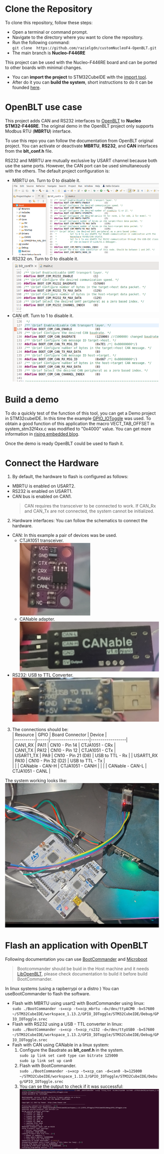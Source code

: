 # Clone the Repository
To clone this repository, follow these steps:
 - Open a terminal or command prompt.   
 - Navigate to the directory where you want to clone the repository.
 - Run the following command:    
   `git clone  https://github.com/razielgdn/customNucleoF4-OpenBLT.git`
 - The main branch is **Nucleo-F446RE**

This project can be used with the Nucleo-F446RE board and can be ported to other boards with minimal changes.
- You can **import the project** to STM32CubeIDE with the [import tool](doc/importProject.md).
- After do it you can **build the system**, short instructions to do it can be founded [here](doc/BuildProject.md).

# OpenBLT use case
This project adds CAN and RS232 interfaces to [OpenBLT](https://www.feaser.com/openblt/doku.php?id=homepage) to **Nucleo STM32-F446RE**. The original demo in the OpenBLT project only supports Modbus RTU (**MBRTU**) interface. 

To use this repo you can follow the documentation from OpenBLT original project. You can activate or deactivate **MBRTU**, **RS232**, and **CAN** interfaces from the **blt_conf.h** file. 

RS232 and MBRTU are mutually exclusive by USART channel because both use the same ports. However, the CAN port can be used simultaneously with the others. The default project configuration is:
- MBRTU on. Turn to 0 to disable it.     
  ![](doc/images/01-blt_conf.png)  
- RS232 on. Turn to 0 to disable it.     
  ![](doc/images/02-blt_conf.png)   
- CAN off. Turn to 1 to disable it.       
  ![](doc/images/03-blt_conf.png)   

# Build a demo
To do a quickly test of the function of this tool, you can get a Demo project in STM32cubeIDE. In this time the example [GPIO_IOToggle](doc/exampleimport.md) was used. To obtain a good function of this application the macro  VECT_TAB_OFFSET in system_stm32f4xx.c was modified to "0x4000" value. You can get more information in [rising embedded blog](https://razielgdn.github.io/risingembeddedmx/projects/en/openblt-start).

Once the demo is ready OpenBLT could be used to flash it. 

# Connect the Hardware

1. By default, the hardware to flash is configured as follows:
  - MBRTU is enabled on USART2. 
  - RS232 is enabled on USART1.
  - CAN bus is enabled on CAN1.
    > CAN requires the transceiver to be connected to work. If CAN_Rx and CAN_Tx are not connected, the system cannot be initialized.

2. Hardware interfaces:
  You can follow the schematics to connect the hardware.   
  - CAN: In this example a pair of devices was be used.   
    - CTJA1051 transceiver.   
      ![](doc/images/tranceiver.png)  
    - CANable adapter.      
      ![](doc/images/canable.png)  
  - RS232: USB to TTL Converter.  
      ![](doc/images/usbttlconv.png)   

3. The connections should be:   
   | Resource  | GPIO | Board Connector    | Device           |  
   |-----------|------|--------------------|------------------|    
   | CAN1_RX   | PA11 | CN10 - Pin 14      | CTJA1051   - CRx |   
   | CAN1_TX   | PA12 | CN10 - Pin 12      | CTJA1051   - CTx |  
   | USART1_TX | PA9  | CN10 - Pin 21 (D8) | USB to TTL - Rx  |
   | USART1_RX | PA10 | CN10 - Pin 32 (D2) | USB to TTL - Tx  |   
   |           |      | CANable - CAN-H    | CTJA1051 - CANH  |
   |           |      | CANable - CAN-L    | CTJA1051 - CANL  |   

  The system working looks like:   
  ![](doc/images/system.png)   


# Flash an application with OpenBLT
Following documentation you can use [BootCommander](https://www.feaser.com/openblt/doku.php?id=manual:bootcommander) and [Microboot](https://www.feaser.com/openblt/doku.php?id=manual:microboot)

> Bootcommander should be buid in the Host machine and it needs [LibOpenBLT](https://www.feaser.com/openblt/doku.php?id=manual:libopenblt), please check documentation to build it before build BootCommander. 

In linux systems (using a rapberrypi or a distro ) You can useBootCommander to flash the software. 

- Flash with MBRTU using usart2 with BootCommander using linux:   
  ` sudo ./BootCommander -s=xcp -t=xcp_mbrtu -d=/dev/ttyACM0 -b=57600 ~/STM32CubeIDE/workspace_1.13.2/GPIO_IOToggle/STM32CubeIDE/Debug/GPIO_IOToggle.srec `
- Flash with RS232 using a USB - TTL converter in linux:   
  `sudo ./BootCommander -s=xcp -t=xcp_rs232 -d=/dev/ttyUSB0 -b=57600 ~/STM32CubeIDE/workspace_1.13.2/GPIO_IOToggle/STM32CubeIDE/Debug/GPIO_IOToggle.srec `
- Fash with CAN using CANable in a linux system:
  1. Configure the Baudrate as **blt_conf.h** in the system.   
     `sudo ip link set can0 type can bitrate 125000`      
     `sudo ip link set up can0 `      
  2. Flash with BootCommander.   
     ` sudo ./BootCommander -s=xcp -t=xcp_can -d=can0 -b=125000 ~/STM32CubeIDE/workspace_1.13.2/GPIO_IOToggle/STM32CubeIDE/Debug/GPIO_IOToggle.srec `   
  3. You can se the output to check if it was successful:   
  ![](doc/images/01flashing.png)   

